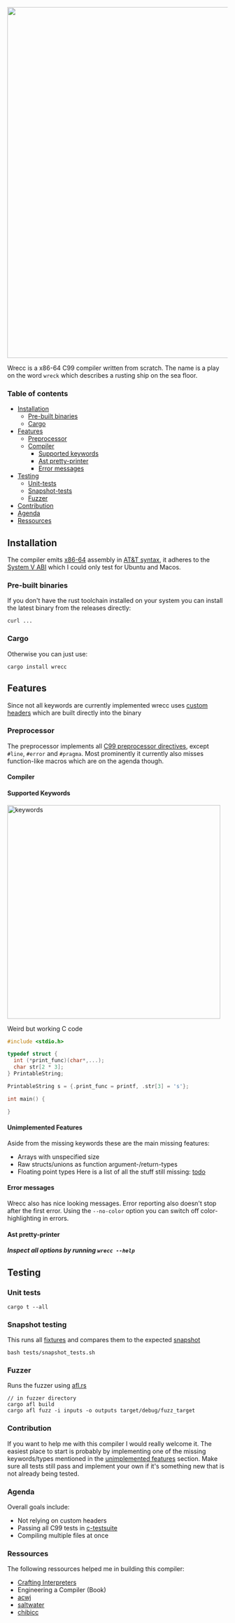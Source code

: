 <div>
  <p align="left">
    <img src="https://i.ibb.co/1bfxpbb/wreckage-mj.jpg" width="800">
  </p>
</div>

Wrecc is a x86-64 C99 compiler written from scratch. The name is a play on the word `wreck` which describes a rusting ship on the sea floor. 

### Table of contents
* [Installation](#installation)
  + [Pre-built binaries](#binaries)
  + [Cargo](#cargo)
* [Features](#features)
  + [Preprocessor](#preprocessor)
  + [Compiler](#compiler)
    + [Supported keywords](#keywords)
    + [Ast pretty-printer](#ast)
    + [Error messages](#errors)
* [Testing](#testing)
  + [Unit-tests](#unit)
  + [Snapshot-tests](#snap)
  + [Fuzzer](#fuzzer)
* [Contribution](#contribution)
* [Agenda](#agenda)
* [Ressources](#ressources)


## Installation
The compiler emits [x86-64](https://en.wikipedia.org/wiki/X86-64) assembly in [AT&T syntax](https://staffwww.fullcoll.edu/aclifton/courses/cs241/syntax.html), it adheres to the [System V ABI](https://wiki.osdev.org/System_V_ABI) which I could only test for Ubuntu and Macos.
### Pre-built binaries <a name="binaries"></a>
If you don't have the rust toolchain installed on your system you can install the latest binary from the releases directly:
```
curl ...
```
### Cargo
Otherwise you can just use:
```
cargo install wrecc
```

## Features
Since not all keywords are currently implemented wrecc uses [custom headers](https://github.com/PhilippRados/wrecc/tree/master/include) which are built directly into the binary
### Preprocessor
The preprocessor implements all [C99 preprocessor directives](https://en.cppreference.com/w/c/keyword), except `#line`, `#error` and `#pragma`. Most prominently it currently also misses function-like macros which are on the agenda though.

#### Compiler
#### Supported Keywords <a name="keywords"></a>
<img width="487" alt="keywords" src="https://github.com/PhilippRados/wrecc/assets/60818062/b738b6e0-9ca3-4a8d-9a5a-e1a6da0c31ed">

Weird but working C code
```C
#include <stdio.h>

typedef struct {
  int (*print_func)(char*,...);
  char str[2 * 3];  
} PrintableString;

PrintableString s = {.print_func = printf, .str[3] = 's'};

int main() {

}
```

#### Unimplemented Features <a name="unimplemented"></a>
Aside from the missing keywords these are the main missing features:
- Arrays with unspecified size
- Raw structs/unions as function argument-/return-types
- Floating point types
Here is a list of all the stuff still missing: [todo](https://placid-eris-c19.notion.site/check-all-errors-from-c-testsuite-6f3fa2a3c24a4711b5e89f45354db540)

#### Error messages <a name="errors"></a>
Wrecc also has nice looking messages. Error reporting also doesn't stop after the first error. Using the `--no-color` option you can switch off color-highlighting in errors.


#### Ast pretty-printer <a name="ast"></a>

##### Inspect all options by running `wrecc --help`

## Testing
### Unit tests <a name="unit"></a>
```
cargo t --all
```
### Snapshot testing <a name="snap"></a>
This runs all [fixtures]() and compares them to the expected [snapshot]()
```
bash tests/snapshot_tests.sh
```
### Fuzzer
Runs the fuzzer using [afl.rs](https://github.com/rust-fuzz/afl.rs)
```
// in fuzzer directory
cargo afl build
cargo afl fuzz -i inputs -o outputs target/debug/fuzz_target
```

### Contribution
If you want to help me with this compiler I would really welcome it. The easiest place to start is probably by implementing one of the missing keywords/types mentioned in the [unimplemented features](#unimplemented) section. Make sure all tests still pass and implement your own if it's something new that is not already being tested.

### Agenda
Overall goals include:
- Not relying on custom headers
- Passing all C99 tests in [c-testsuite](https://github.com/c-testsuite/c-testsuite)
- Compiling multiple files at once

### Ressources
The following ressources helped me in building this compiler:
- [Crafting Interpreters](https://craftinginterpreters.com/)
- Engineering a Compiler (Book)
- [acwj](https://github.com/DoctorWkt/acwj)
- [saltwater](https://github.com/jyn514/saltwater)
- [chibicc](https://github.com/rui314/chibicc)

